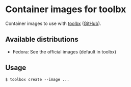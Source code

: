 # Container images for toolbx

Container images to use with [toolbx](https://containertoolbx.org/)
([GitHub](https://github.com/containers/toolbox)).

## Available distributions

- Fedora: See the official images (default in toolbx)

## Usage

```
$ toolbox create --image ...
```
